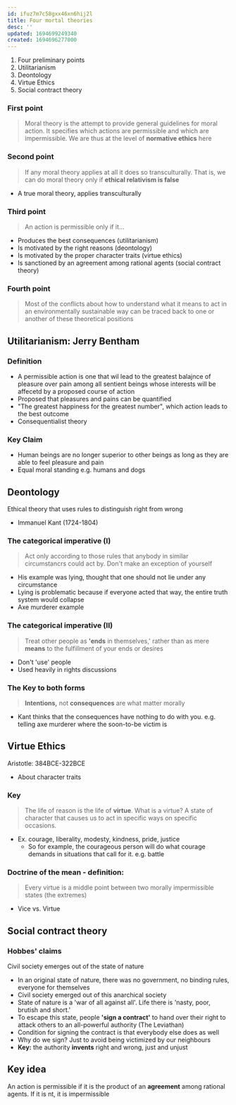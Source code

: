 ```yaml
---
id: ifuz7m7c58gxx46xn6hij2l
title: Four mortal theories
desc: ''
updated: 1694699249340
created: 1694696277000
---
```

1.  Four preliminary points
2.  Utilitarianism
3.  Deontology
4.  Virtue Ethics
5.  Social contract theory


### First point
> Moral theory is the attempt to provide general guidelines for moral action. It specifies which actions are permissible and which are impermissible. We are thus at the level of **normative ethics** here


### Second point
> If any moral theory applies at all it does so transculturally. That is, we can do moral theory only if **ethical relativism is false**
-   A true moral theory, applies transculturally


### Third point
> An action is permissible only if it...
-   Produces the best consequences (utilitarianism)
-   Is motivated by the right reasons (deontology)
-   Is motivated by the proper character traits (virtue ethics)
-   Is sanctioned by an agreement among rational agents (social contract theory)
  

### Fourth point
> Most of the conflicts about how to understand what it means to act in an environmentally sustainable way can be traced back to one or another of these theoretical positions




## Utilitarianism: Jerry Bentham

### Definition
-   A permissible action is one that wil lead to the greatest balajnce of pleasure over pain among all sentient beings whose interests will be affecetd by a proposed course of action
-   Proposed that pleasures and pains can be quantified
-   "The greatest happiness for the greatest number", which action leads to the best outcome
-   Consequentialist theory

### Key Claim
-   Human beings are no longer superior to other beings as long as they are able to feel pleasure and pain
-   Equal moral standing e.g. humans and dogs




## Deontology
Ethical theory that uses rules to distinguish right from wrong

-   Immanuel Kant (1724-1804)

### The categorical imperative (I)
> Act only according to those rules that anybody in similar circumstancrs could act by. Don't make an exception of yourself

-   His example was lying, thought that one should not lie under any circumstance
-   Lying is problematic because if everyone acted that way, the entire truth system would collapse
-   Axe murderer example

### The categorical imperative (II)
> Treat other people as **'ends** in themselves,' rather than as mere **means** to the fulfillment of your ends or desires

-   Don't 'use' people
-   Used heavily in rights discussions

### The Key to both forms
> **Intentions,** not **consequences** are what matter morally

-   Kant thinks that the consequences have nothing to do with you. e.g. telling axe murderer where the soon-to-be victim is




## Virtue Ethics
Aristotle: 384BCE-322BCE
-   About character traits
  
### Key
> The life of reason is the life of **virtue**. What is a virtue? A state of character that causes us to act in specific ways on specific occasions.

-   Ex. courage, liberality, modesty, kindness, pride, justice
    -   So for example, the courageous person will do what courage demands in situations that call for it. e.g. battle

### Doctrine of the mean - definition:
> Every virtue is a middle point between two morally impermissible states (the extremes)

-   Vice vs. Virtue

## Social contract theory

### Hobbes' claims
Civil society emerges out of the state of nature
-   In an original state of nature, there was no government, no binding rules, everyone for themselves
-   Civil society emerged out of this anarchical society
-   State of nature is a 'war of all against all'. Life there is 'nasty, poor, brutish and short.'
-   To escape this state, people **'sign a contract'** to hand over their right to attack others to an all-powerful authority (The Leviathan)
-   Condition for signing the contract is that everybody else does as well
-   Why do we sign? Just to avoid being victimized by our neighbours
-   **Key:** the authority **invents** right and wrong, just and unjust


## Key idea
An action is permissible if it is the product of an **agreement** among rational agents. If it is nt, it is impermissible